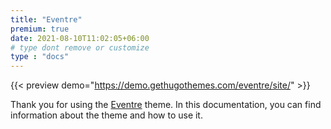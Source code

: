 ```yaml
---
title: "Eventre"
premium: true
date: 2021-08-10T11:02:05+06:00
# type dont remove or customize
type : "docs"
---
```


{{< preview demo="https://demo.gethugothemes.com/eventre/site/" >}}

Thank you for using the [Eventre](https://gethugothemes.com/themes/eventre/) theme. In this documentation, you can find information about the theme and how to use it.